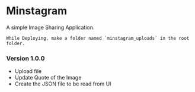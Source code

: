Minstagram
==================
A simple Image Sharing Application.

    While Deploying, make a folder named `minstagram_uploads` in the root folder.

### Version 1.0.0

- Upload file
- Update Quote of the Image
- Create the JSON file to be read from UI
